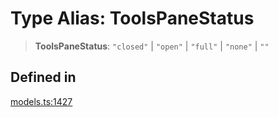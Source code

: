# Type Alias: ToolsPaneStatus

> **ToolsPaneStatus**: `"closed"` \| `"open"` \| `"full"` \| `"none"` \| `""`

## Defined in

[models.ts:1427](https://github.com/live-codes/livecodes/blob/b06e53d11f89bb42b0b22b8d86e82047ad153098/src/sdk/models.ts#L1427)